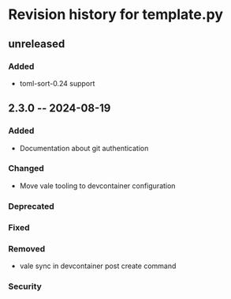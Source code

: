 # Revision history for template.py

## unreleased

### Added

- toml-sort-0.24 support

## 2.3.0 -- 2024-08-19

### Added

- Documentation about git authentication

### Changed

- Move vale tooling to devcontainer configuration

### Deprecated

### Fixed

### Removed

- vale sync in devcontainer post create command

### Security
